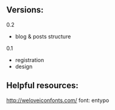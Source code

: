 Versions:
---------

0.2
- blog & posts structure

0.1
- registration
- design

Helpful resources:
------------------

http://weloveiconfonts.com/
font: entypo